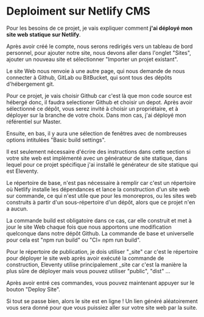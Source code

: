 # Deploiment sur Netlify CMS

Pour les besoins de ce projet, je vais expliquer comment **j'ai déployé mon site web statique sur Netlify**.

Après avoir créé le compte, nous serons redirigés vers un tableau de bord personnel, pour ajouter notre site, nous devons aller dans l'onglet "Sites", ajouter un nouveau site et sélectionner "Importer un projet existant".

Le site Web nous renvoie à une autre page, qui nous demande de nous connecter à Github, GitLab ou BitBucket, qui sont tous des dépôts d'hébergement git.

Pour ce projet, je vais choisir Github car c'est là que mon code source est hébergé donc, il faudra selectioner Github et choisir un depot.
Après avoir sélectionné ce dépôt, vous serez invité à choisir un propriétaire, et à déployer sur la branche de votre choix. Dans mon cas, j'ai déployé mon référentiel 
sur Master.

Ensuite, en bas, il y aura une sélection de fenêtres avec de nombreuses options intitulées "Basic build settings".

Il est seulement nécessaire d'écrire des instructions dans cette section si votre site web est implémenté avec un générateur de site statique, dans lequel pour ce projet spécifique j'ai installé le générateur de site statique qui est Eleventy.

Le répertoire de base, n'est pas nécessaire à remplir car c'est un répertoire où Netlify installe les dépendances et lance la construction d'un site web sur commande, ce qui n'est utile que pour les monorepros, ou les sites web construits à partir d'un sous-répertoire d'un dépôt, alors que ce projet n'en a aucun.

La commande build est obligatoire dans ce cas, car elle construit et met à jour le site Web chaque fois que nous apportons une modification quelconque dans notre dépôt Github. La commande de base et universelle pour cela est "npm run build" ou "CI= npm run build".

Pour le répertoire de publication, je dois utiliser "_site" car c'est le répertoire pour déployer le site web après avoir exécuté la commande de construction, Eleventy utilise principalement _site car c'est la manière la plus sûre de déployer mais vous pouvez utiliser "public", "dist" ...

Après avoir entré ces commandes, vous pouvez maintenant appuyer sur le bouton "Deploy Site".

Si tout se passe bien, alors le site est en ligne ! Un lien généré aléatoirement vous sera donné pour que vous puissiez aller sur votre site web par la suite.
